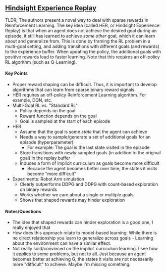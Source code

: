 ## [Hindsight Experience Replay](https://arxiv.org/abs/1707.01495)

TLDR; The authors present a novel way to deal with sparse rewards in Reinforcement Learning. The key idea (called HER, or Hindsight Experience Replay) is that when an agent does not achieve the desired goal during an episode, it still has learned to achieve *some other* goal, which it can learn about and generalize from. This is done by framing the RL problem in a multi-goal setting, and adding transitions with different goals (and rewards) to the experience buffer. When updating the policy, the additional goals with positive rewards lead to faster learning. Note that this requires an off-policy RL algorithm (such as Q-Learning).

#### Key Points

- Proper reward shaping can be difficult. Thus, it is important to develop algorithms that can learn from sparse binary reward signals.
- HER requires an off-policy Reinforcement Learning algorithm. For example, DQN, etc.
- Multi-Goal RL vs. "Standard RL"
    - Policy depends on the goal
    - Reward function depends on the goal
    - Goal is sampled at the start of each episode
- HER
    - Assume that the goal is some *state* that the agent can achieve
    - Needs a way to sample/generate a set of additional goals for an episode (hyperparameter)
        - For example: The goal is the last state visited in the episode
    - Store transitions with newly sampled goals (in addition to the original goal) in the replay buffer
    - Induces a form of implicit curriculum as goals become more difficult
        - Because the agent becomes better over time, the states it visits become "more difficult"
- Experiments: Robot Arm simulation
    - Clearly outperforms DDPG and DDPG with count-based exploration on binary rewards
    - Works whether we care about a single or multiple goals
    - Shows that shaped rewards may hinder exploration

#### Notes/Questions

- The idea that shaped rewards can hinder exploration is a good one, I really enjoyed that
- How does this approach relate to model-based learning. While there is no direct relationship you learn to generalize across goals - Learning about the environment can have a similar effect.
- Not really sold/convinced on the implicit curriculum learning. I see how it applies to some problems, but not to all. Just because an agent becomes better at achieving G, the states it visits are not necessarily more "difficult" to achieve. Maybe I'm missing something.
